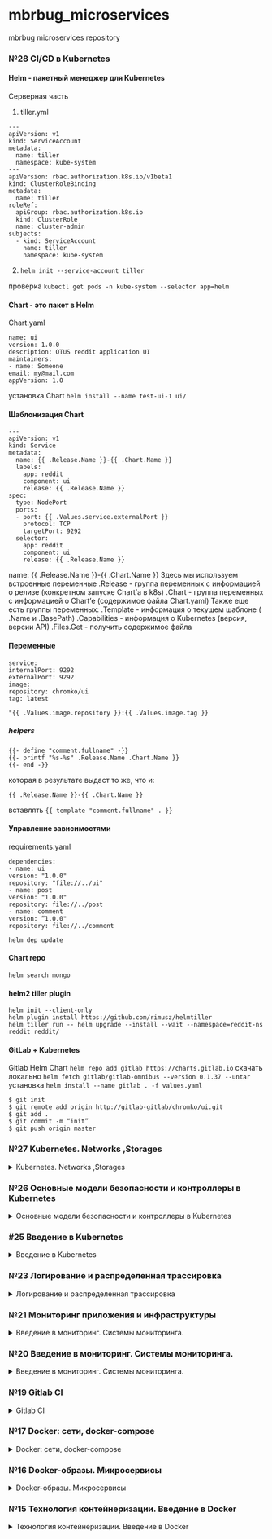 # mbrbug_microservices
mbrbug microservices repository

### №28 CI/CD в Kubernetes
#### Helm - пакетный менеджер для Kubernetes
Серверная часть
1) tiller.yml
```
---
apiVersion: v1
kind: ServiceAccount
metadata:
  name: tiller
  namespace: kube-system
---
apiVersion: rbac.authorization.k8s.io/v1beta1
kind: ClusterRoleBinding
metadata:
  name: tiller
roleRef:
  apiGroup: rbac.authorization.k8s.io
  kind: ClusterRole
  name: cluster-admin
subjects:
  - kind: ServiceAccount
    name: tiller
    namespace: kube-system
```
2) `helm init --service-account tiller`

проверка
`kubectl get pods -n kube-system --selector app=helm`

#### Chart - это пакет в Helm
Chart.yaml
```
name: ui
version: 1.0.0
description: OTUS reddit application UI
maintainers:
- name: Someone
email: my@mail.com
appVersion: 1.0
```
установка Chart
`helm install --name test-ui-1 ui/`

#### Шаблонизация Chart
```
---
apiVersion: v1
kind: Service
metadata:
  name: {{ .Release.Name }}-{{ .Chart.Name }}
  labels:
    app: reddit
    component: ui
    release: {{ .Release.Name }}
spec:
  type: NodePort
  ports:
  - port: {{ .Values.service.externalPort }}
    protocol: TCP
    targetPort: 9292
  selector:
    app: reddit
    component: ui
    release: {{ .Release.Name }}
```
name: {{ .Release.Name }}-{{ .Chart.Name }}
Здесь мы используем встроенные переменные
.Release - группа переменных с информацией о релизе
(конкретном запуске Chart’а в k8s)
.Chart - группа переменных с информацией о Chart’е (содержимое
файла Chart.yaml)
Также еще есть группы переменных:
.Template - информация о текущем шаблоне ( .Name и .BasePath)
.Capabilities - информация о Kubernetes (версия, версии API)
.Files.Get - получить содержимое файла

#### Переменные
```
service:
internalPort: 9292
externalPort: 9292
image:
repository: chromko/ui
tag: latest
```
`"{{ .Values.image.repository }}:{{ .Values.image.tag }}`


##### helpers
```
{{- define "comment.fullname" -}}
{{- printf "%s-%s" .Release.Name .Chart.Name }}
{{- end -}}
```
которая в результате выдаст то же, что и:
```
{{ .Release.Name }}-{{ .Chart.Name }}
```
вставлять
`{{ template "comment.fullname" . }}`

#### Управление зависимостями
requirements.yaml
```
dependencies:
- name: ui
version: "1.0.0"
repository: "file://../ui"
- name: post
version: "1.0.0"
repository: file://../post
- name: comment
version: “1.0.0"
repository: file://../comment
```
`helm dep update`

#### Chart repo
`helm search mongo`

#### helm2 tiller plugin
```
helm init --client-only
helm plugin install https://github.com/rimusz/helmtiller
helm tiller run -- helm upgrade --install --wait --namespace=reddit-ns reddit reddit/
```

#### GitLab + Kubernetes
Gitlab Helm Chart
`helm repo add gitlab https://charts.gitlab.io`
скачать локально
`helm fetch gitlab/gitlab-omnibus --version 0.1.37 --untar`
установка
`helm install --name gitlab . -f values.yaml`

```
$ git init
$ git remote add origin http://gitlab-gitlab/chromko/ui.git
$ git add .
$ git commit -m “init”
$ git push origin master
```



### №27 Kubernetes. Networks ,Storages
<details>
  <summary>Kubernetes. Networks ,Storages</summary>

Service и способ коммуникации
- ClusterIP - дойти до сервиса можно только изнутри кластера
- nodePort - клиент снаружи кластера приходит на опубликованный порт
- LoadBalancer - клиент приходит на облачный (aws elb, Google gclb) ресурс балансировки
- ExternalName - внешний ресурс по отношению к кластеру.

`kubectl get services -n dev`
`kubectl scale deployment --replicas 0 -n kube-system kube-dnsautoscaler`

LoadBalancer
```
spec:
 type: LoadBalancer
 ports:
 - port: 80
 nodePort: 32092
 protocol: TCP
 targetPort: 9292
 selector:
 app: reddit
 component: ui
```

Ingress
```
---
apiVersion: extensions/v1beta1
kind: Ingress
metadata:
 name: ui
spec:
 backend:
 serviceName: ui
 servicePort: 80
```
`kubectl get ingress -n dev`

```
---
apiVersion: extensions/v1beta1
kind: Ingress
metadata:
 name: ui
spec:
 rules:
 - http:
 paths:
 - path: /*
 backend:
 serviceName: ui
 servicePort: 9292
```

Secret
`openssl req -x509 -nodes -days 365 -newkey rsa:2048 -keyout tls.key -out tls.crt -subj "/CN=35.190.66.90"`
`kubectl create secret tls ui-ingress --key tls.key --cert tls.crt -n dev`

```
---
apiVersion: extensions/v1beta1
kind: Ingress
metadata:
 name: ui
 annotations:
 kubernetes.io/ingress.allow-http: "false"
spec:
 tls:
 - secretName: ui-ingress
 backend:
 serviceName: ui
 servicePort: 9292
```

`gcloud beta container clusters list`
`gcloud beta container clusters update <cluster-name> \
 --zone=us-central1-a --update-addons=NetworkPolicy=ENABLED
`
`gcloud beta container clusters update <cluster-name> \
 --zone=us-central1-a --enable-network-policy`

```
---
apiVersion: networking.k8s.io/v1
kind: NetworkPolicy
metadata:
 name: deny-db-traffic
 labels:
 app: reddit
spec:
 podSelector:
 matchLabels:
 app: reddit
 component: mongo
 policyTypes:
 - Ingress
 ingress:
 - from:
 - podSelector:
 matchLabels:
 app: reddit
 component: comment
```

Хранилище

```
---
apiVersion: apps/v1beta1
kind: Deployment
metadata:
 name: mongo
…
 spec:
 containers:
 - image: mongo:3.2
 name: mongo
 volumeMounts:
 - name: mongo-persistent-storage
 mountPath: /data/db
 volumes:
 - name: mongo-persistent-storage
 emptyDir: {}
```
Volume gcePersistentDisk
PersistentVolume
PersistentVolumeClaim


` kubectl describe storageclass standard -n dev`

```
---
apiVersion: apps/v1beta1
kind: Deployment
metadata:
 name: mongo
…
 spec:
 containers:
 - image: mongo:3.2
 name: mongo
 volumeMounts:
 - name: mongo-persistent-storage
 mountPath: /data/db
 volumes:
 - name: mongo-persistent-storage
 persistentVolumeClaim:
 claimName: mongo-pvc
```

StorageFast

```
---
kind: StorageClass
apiVersion: storage.k8s.io/v1beta1
metadata:
 name: fast
provisioner: kubernetes.io/gce-pd
parameters:
 type: pd-ssd
```
</details>

### №26 Основные модели безопасности и контроллеры в Kubernetes

<details>
  <summary>Основные модели безопасности и контроллеры в Kubernetes</summary>
Установка kubectl
https://kubernetes.io/docs/tasks/tools/install-kubectl/

Установка Minikube
https://kubernetes.io/docs/tasks/tools/install-minikube/

`minikube start`

Информацию о контекстах kubectl сохраняет в файле
`~/.kube/config`

Обычно порядок конфигурирования kubectl следующий:
Создать cluster:
`kubectl config set-cluster … cluster_name`
Создать данные пользователя (credentials)
`kubectl config set-credentials … user_name`
Создать контекст
```
kubectl config set-context context_name \
--cluster=cluster_name \
--user=user_name
```
Использовать контекст
`kubectl config use-context context_name`

Текущий контекст
`kubectl config current-context`
Список всех контекстов
`kubectl config get-contexts`

Запуск в Minikube
`kubectl apply -f ui-deployment.yml`
`kubectl get deployment`
`kubectl get pods`

```
kubectl get pods --selector component=ui
kubectl port-forward <pod-name> 8080:9292
```

###### Монтирование стандартного Volume для хранения данных вне контейнера
```
apiVersion: apps/v1beta2
kind: Deployment
…
 containers:
 - image: mongo:3.2
 name: mongo
 volumeMounts:
 - name: mongo-persistent-storage
 mountPath: /data/db
 volumes:
 - name: mongo-persistent-storage
 emptyDir: {}
```

##### Services
comment-service.yml
```
---
apiVersion: v1
kind: Service
metadata:
 name: comment
 labels:
 app: reddit
 component: post
spec:
 ports:
 - port: 9292
 protocol: TCP
 targetPort: 9292
 selector:
 app: reddit
 component: comment
```

`kubectl describe service comment `
`kubectl exec -ti <pod-name> nslookup comment`
`kubectl port-forward <pod-name> 9292:9292`
`kubectl logs post-56bbbf6795-7btnm`

```
---
apiVersion: v1
kind: Service
metadata:
 name: comment-db
 labels:
 app: reddit
 component: mongo
 comment-db: "true"
spec:
 ports:
 - port: 27017
 protocol: TCP
 targetPort: 27017
 selector:
 app: reddit
 component: mongo
 comment-db: "true"
```

nodePort
```
spec:
 type: NodePort
 ports:
- nodePort: 32092
 port: 9292
 protocol: TCP
 targetPort: 9292
 selector:

```

`minikube services list`
` minikube addons list`

##### Namespaces
`kubectl get all -n kube-system --selector k8s-app=kubernetes-dashboard`
`minikube service kubernetes-dashboard -n kube-system`

dev-namespace.yml
```
---
apiVersion: v1
kind: Namespace
metadata:
 name: dev
```
`kubectl apply -f dev-namespace.yml`
`minikube service ui -n dev`
</details>

### #25 Введение в Kubernetes

<details>
  <summary>Введение в Kubernetes</summary>

##### пример Deployment манифест
```
apiVersion: apps/v1
kind: Deployment
metadata:
name: post-deployment
spec:
replicas: 1
# Указатель на то, какие поды нужно поддерживать в нужном количестве
selector:
matchLabels:
app: post
template:
metadata:
name: post-pod
labels:
app: post
spec:
containers:
- image: andrewmbr/post
name: post
```

```
apiVersion: apps/v1beta2
kind: Deployment
metadata:
 name: comment
…
 containers:
 - image: chromko/comment
 name: comment
 env:
 - name: COMMENT_DATABASE_HOST
 value: comment-db
```

`gcloud container clusters get-credentials cluster-1 --zone us-central1-a --project docker-182408`
`kubectl get nodes -o wide`
`kubectl describe service ui -n dev | grep NodePort`

##### Kubernetes The Hard Way
https://github.com/kelseyhightower/kubernetes-the-hard-way

</details>


### №23 Логирование и распределенная трассировка

<details>
  <summary>Логирование и распределенная трассировка</summary>

ветка logging-1
#### Elastic Stack
EFK и ELK
- ElasticSearch (TSDB и поисковый движок для хранения данных)
- Logstash (для агрегации и трансформации данных)
- Kibana (для визуализации)
или вместо Logstash - fluentd

##### docker/docker-compose-logging.yml
```
version: '3'
services:

fluentd:
build: ./fluentd
ports:
- "24224:24224"
- "24224:24224/udp"

elasticsearch:
image: elasticsearch
expose:
- 9200
ports:
- "9200:9200"

kibana:
image: kibana
ports:
- "5601:5601"
```

##### fluentd Dockerfile
```
FROM fluent/fluentd:v0.12
RUN gem install fluent-plugin-elasticsearch --no-rdoc --no-ri --version 1.9.5
RUN gem install fluent-plugin-grok-parser --no-rdoc --no-ri --version 1.0.0
ADD fluent.conf /fluentd/etc
```

fluentd.conf
```
<source>
  @type forward
  port 24224
  bind 0.0.0.0
</source>

<filter service.post>
  @type parser
  format json
  key_name log
</filter>

<filter service.ui>
  @type parser
  key_name log
  format grok
  grok_pattern %{RUBY_LOGGER}
</filter>

<filter service.ui>
  @type parser
  format grok
  grok_pattern service=%{WORD:service} \| event=%{WORD:event} \| request_id=%{GREEDYDATA:request_id} \| message='%{GREEDYDATA:message}'
  key_name message
  reserve_data true
</filter>

<filter service.ui>
  @type parser
  format grok
  grok_pattern service=%{WORD:service} \| event=%{WORD:event} \| path=%{URIPATH:path} \| request_id=%{GREEDYDATA:request_id} \| remote_addr=%{IPORHOST:remote_add$
  key_name message
  reserve_data false
</filter>

<match *.**>
  @type copy
  <store>
    @type elasticsearch
    host elasticsearch
    port 9200
    logstash_format true
    logstash_prefix fluentd
    logstash_dateformat %Y%m%d
    include_tag_key true
    type_name access_log
    tag_key @log_name
    flush_interval 1s
  </store>
  <store>
    @type stdout
  </store>
</match>
```

##### Структурированные логи
docker драйвер fluentd
```
    logging:
      driver: "fluentd"
      options:
        fluentd-address: localhost:24224
        tag: service.ui

```

#### Kibana

индекс fluentd
`fluentd-*`
##### фильтры Kibana
```
<filter service.post>
@type parser
format json
key_name log
</filter>
```
```
<match *.**>
  @type copy
  <store>
    @type elasticsearch
    host elasticsearch
    port 9200
    logstash_format true
    logstash_prefix fluentd
    logstash_dateformat %Y%m%d
    include_tag_key true
    type_name access_log
    tag_key @log_name
    flush_interval 1s
  </store>
  <store>
    @type stdout
  </store>
</match>
```

##### Неструктурированные логи
###### Парсинг
```
<filter service.post>
@type parser
format json
key_name log
</filter>
<filter service.ui>
@type parser
format /\[(?<time>[^\]]*)\] (?<level>\S+) (?<user>\S+)[\W]*service=(?<service>\S+)[\W]*event=(?<event>\S+)[\W]*
(?:path=(?<path>\S+)[\W]*)?request_id=(?<request_id>\S+)[\W]*(?:remote_addr=(?<remote_addr>\S+)[\W]*)?(?:method=
(?<method>\S+)[\W]*)?(?:response_status=(?<response_status>\S+)[\W]*)?(?:message='(?<message>[^\']*)[\W]*)?/
key_name log
</filter>
```

##### Распределенный трейсинг
```
services:
zipkin:
image: openzipkin/zipkin
ports:
- "9411:9411"
networks:
- front_net
- back_net
networks:
back_net:
front_net:
```
</details>

### №21 Мониторинг приложения и инфраструктуры

<details>
  <summary>Введение в мониторинг. Системы мониторинга.</summary>

Разворачиваем через docker-machine виртуалку

##### cAdvisor
cAdvisor собирает информацию о ресурсах потребляемых
контейнерами и характеристиках их работы
docker-compose
```
services:
...
cadvisor:
image: google/cadvisor:v0.29.0
volumes:
- '/:/rootfs:ro'
- '/var/run:/var/run:rw'
- '/sys:/sys:ro'
- '/var/lib/docker/:/var/lib/docker:ro'
ports:
- '8080:8080'
```
prometheus.yml
```
scrape_configs:
...
- job_name: 'cadvisor'
static_configs:
- targets:
- 'cadvisor:8080'
```
и пересборка образа prometheus_net
`docker build -t $USER_NAME/prometheus .`

##### Grafana
Визуализация метрик
```
services:
...
grafana:
image: grafana/grafana:5.0.0
volumes:
- grafana_data:/var/lib/grafana
environment:
- GF_SECURITY_ADMIN_USER=admin
- GF_SECURITY_ADMIN_PASSWORD=secret
depends_on:
- prometheus
ports:
- 3000:3000
...
volumes:
grafana_data:
```
добавляем источники данных, дашборды
сбор метрик
rate()
histogram_quantile()

##### Alerting
Alertmanager в Prometheus
```
FROM prom/alertmanager:v0.14.0
ADD config.yml /etc/alertmanager/
```
config.yml
```
global:
slack_api_url:
'https://hooks.slack.com/services/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'
#Заменяем на свои значения
route:
receiver: 'slack-notifications'
receivers:
- name: 'slack-notifications'
slack_configs:
- channel: '#userchannel' #Заменяем на свои значения
```
docker-compose
```
services:
...
alertmanager:
image: ${USER_NAME}/alertmanager
command:
- '--config.file=/etc/alertmanager/config.yml'
ports:
- 9093:9093
```
##### alert rules
monitoring/prometheus/alerts.yml
```
groups:
- name: alert.rules
rules:
- alert: InstanceDown
expr: up == 0 # любое PromQL выражение
for: 1m # В течении какого времени, по умолчанию 0
labels: # Дополнительные метки
severity: page
annotations:
description: '{{ $labels.instance }} of job {{ $labels.job }} has been down for
more than 1 minute'
summary: 'Instance {{ $labels.instance }} down'
```

правила в настройках
```
rule_files:
- "alerts.yml"
alerting:
alertmanagers:
- scheme: http
static_configs:
- targets:
- "alertmanager:9093"
```
##### Метрики через настройки Docker
docker daemon.json
```
{
  "metrics-addr" : "127.0.0.1:9323",
  "experimental" : true
}
```
prometheus job
```
- job_name: 'docker'
    static_configs:
      - targets: ['10.132.0.21:9323']
```
##### Telegraf от InfluxDB
docker-compose
```
telegraf:
  image: ${USERNAME1}/telegraf
  volumes:
   - '/var/run/docker.sock:/var/run/docker.sock'
  networks:
   - prometheus_net

 influxdb:
  image: influxdb
  volumes:
   - 'influxdb_data:/var/lib/influxdb'
  networks:
   - prometheus_net
```
job
```
- job_name: 'telegraf'
  static_configs:
    - targets: ['telegraf:9126']
```
##### импорт источников и дашбордов в Grafana
provisioning/dashboards/my_dashboards.yml
provisioning/datasources/my_datasource.yml

##### Сбор метрик со Stackdriver c помощью образа Docker
```
stackdriver-exporter:
  image: andrewmbr/stackdriver
  ports:
   - 9255:9255
  networks:
   - prometheus_net
  environment:
   - GOOGLE_APPLICATION_CREDENTIALS=/opt/gcp-key/gcp-key.json
   - STACKDRIVER_EXPORTER_GOOGLE_PROJECT_ID=docker-266911
   - STACKDRIVER_EXPORTER_MONITORING_METRICS_TYPE_PREFIXES=compute.googleapis.com/instance/cpu,compute.googleapis.com/instance/disk
```
##### proxy trickster
```
trickster:
 image: tricksterio/trickster
 networks:
  - prometheus_net
 environment:
  - TRK_ORIGIN=http://prometheus:9090
  - TRK_ORIGIN_TYPE=prometheus
  - TRK_PROXY_PORT=8000
  - TRK_METRICS_PORT=8001
 ports:
   - '8000:8000'
   - '8001:8001'
```
а в графане указываем порт 8000
</details>

### №20 Введение в мониторинг. Системы мониторинга.
<details>
  <summary>Введение в мониторинг. Системы мониторинга.</summary>

Запуск prometheus
```
docker run --rm -p 9090:9090 -d --name prometheus prom/prometheus:v2.1.0
```
Targets (цели) - представляют собой системы или процессы, за
которыми следит Prometheus конфиг файл Prometheus
```
--- global:
  scrape_interval: '5s' scrape_configs:
  - job_name: 'prometheus'
    static_configs:
      - targets:
        - 'localhost:9090'
  - job_name: 'ui'
    static_configs:
      - targets:
        - 'ui:9292'
  - job_name: 'comment'
    static_configs:
      - targets:
        - 'comment:9292'
  - job_name: 'node'
    static_configs:
     - targets:
       - 'node-exporter:9100'
  - job_name: 'mongodb'
    static_configs:
     - targets:
       - 'mongodb-exporter:9216'
  - job_name: 'cloudprober'
    scrape_interval: 10s
    static_configs:
     - targets:
       - 'cloudprober-exporter:9313'
```
       Создаем "свой" Prometheus
```
FROM prom/prometheus:v2.1.0 ADD prometheus.yml /etc/prometheus/
```
prometheus в docker-compose
```
services: ...
  prometheus:
    image: ${USERNAME}/prometheus
    ports:
      - '9090:9090'
    volumes:
      - prometheus_data:/prometheus
    command:
      - '--config.file=/etc/prometheus/prometheus.yml'
      - '--storage.tsdb.path=/prometheus'
      - '--storage.tsdb.retention=1d' volumes:
  prometheus_data:
```
##### Сбор метрик хоста
###### Node exporter
образ docker
```
node-exporter:
 image: prom/node-exporter:v0.15.2
 user: root
 volumes:
 - /proc:/host/proc:ro
 - /sys:/host/sys:ro
 - /:/rootfs:ro
 command:
 - '--path.procfs=/host/proc'
 - '--path.sysfs=/host/sys'
 - '--collector.filesystem.ignored-mount-points="^/(sys|proc|dev|host|etc)($$|/)"'
 ```
 в конфиг самого prometheus
 ```
 scrape_configs: ...
 - job_name: 'node'
 static_configs:
 - targets:
 - 'node-exporter:9100'
 ```
##### mongodb_exporter
в конфиг docker-compose
```
mongodb-exporter:
    image: bitnami/mongodb-exporter:${MONGO_EXP_VER}
    networks:
      - prometheus_net
      - back_net
    environment:
      MONGODB_URI: "mongodb://post_db:27017"
```
в конфиг самого prometheus
```
- job_name: 'mongodb'
  static_configs:
   - targets:
     - 'mongodb-exporter:9216'
```
##### cloudprober
###### Dockerfile
```
FROM cloudprober/cloudprober COPY cloudprober.cfg /etc/cloudprober.cfg ENTRYPOINT ["/cloudprober", "--logtostderr"]
```
###### /etc/cloudprober.cfg конфиг в образе
```
probe {
  name: "google_homepage"
  type: HTTP
  targets {
    host_names: "www.google.com"
  }
  interval_msec: 5000 # 5s
  timeout_msec: 1000 # 1s
}
probe {
    name: "ui_page"
    type: HTTP
    targets {
        host_names: "35.205.115.90"
    }
    http_probe {
      protocol: HTTP
      port: 9292
    }
    interval_msec: 5000 # Probe every 5s
    }
probe {
    name: "comment"
    type: HTTP
    targets {
        host_names: "comment"
    }
    http_probe {
      protocol: HTTP
      port: 9292
    }
    interval_msec: 5000 # Probe every 5s
    }
```
###### docker-compose
```
cloudprober-exporter:
  image: ${USERNAME1}/cloudprober
  networks:
    - prometheus_net
    - back_net
    - front_net
```
###### prometheus.yml
```
cloudprober-exporter:
  image: ${USERNAME1}/cloudprober
  networks:
    - prometheus_net
    - back_net
    - front_net
```
##### Makefile
```
.DEFAULT_GOAL := help REGISTRY = andrewmbr help:
        echo Build docker images and pushing them to hub. Example: make 'docker-all' docker-all: docker-ui docker-comment docker-post docker-prometheus
docker-cloudprober docker-all-push docker-ui:
        cd ../src/ui && docker build -t ${REGISTRY}/ui . docker-comment:
        cd ../src/comment && docker build -t ${REGISTRY}/comment . docker-post:
        cd ../src/post-py && docker build -t ${REGISTRY}/post . docker-cloudprober:
        cd ../monitoring/cloudprober && docker build -t ${REGISTRY}/cloudprober . docker-mongodb-exporter:
        cd ../monitoring/mongodb-exporter && docker build -t ${REGISTRY}/mongodb-exporter . docker-prometheus:
        cd ../monitoring/prometheus && docker build -t ${REGISTRY}/prometheus . docker-all-push: docker-ui-push docker-comment-push docker-post-push
docker-cloudprober-push docker-prometheus-push docker-ui-push:
        docker push andrewmbr/ui:latest docker-comment-push:
        docker push andrewmbr/comment:latest docker-post-push:
        docker push andrewmbr/post:latest
docker-cloudprober-push:
        docker push andrewmbr/cloudprober:latest

docker-prometheus-push:
        docker push andrewmbr/ui:latest
```

</details>

### №19 Gitlab CI
<details>
  <summary>Gitlab CI</summary>

Gitlab CI Omnibus
```
web:
  image: 'gitlab/gitlab-ce:latest'
  restart: always
  hostname: 'gitlab.example.com'
  environment:
    GITLAB_OMNIBUS_CONFIG: |
      external_url 'http://35.205.115.90/'
      # Add any other gitlab.rb configuration here, each on its own line
  ports:
    - '80:80'
    - '443:443'
    - '22:22'
  volumes:
    - '/srv/gitlab/config:/etc/gitlab'
    - '/srv/gitlab/logs:/var/log/gitlab'
    - '/srv/gitlab/data:/var/opt/gitlab'
```
Регистация первого пользователя, создание проекта
добавление еще одного удаленного репо и push в него
`git remote add gitlab http://<your-vm-ip>/homework/example.git`
`git push gitlab gitlab-ci-1`

создание файла .gitlab-ci.yml
создание runner
```
docker run -d --name gitlab-runner --restart always \
-v /srv/gitlab-runner/config:/etc/gitlab-runner \
-v /var/run/docker.sock:/var/run/docker.sock \
gitlab/gitlab-runner:latest
```
```
 docker exec -it gitlab-runner gitlab-runner register --run-untagged --locked=false
```

Директива only описывает список условий, которые должны быть
истинны, чтобы job мог запуститься.
Регулярное выражение слева означает, что должен стоять
semver тэг в git, например, 2.4.10

```
only:
 - /^\d+\.\d+\.\d+/
```
```
git tag 2.4.10
git push gitlab gitlab-ci-1 --tags
```
</details>

### №17 Docker: сети, docker-compose
<details>
  <summary>Docker: сети, docker-compose</summary>
Базовое имя проекта задается именем папки. Возможно переопределить ключем
```
-p, --project-name NAME     Specify an alternate project name
                              (default: directory name)
```
##### Сети в Docker
- none (только loopback)
- host (доступ к собственному пространству хоста)
- bridge (у контейнеров, которые используют одинаковую сеть, есть своя собственная подсеть, и они могут передавать данные друг другу по умолчанию)

```
--name <name> (можно задать только 1 имя)
--network-alias <alias-name> (можно задать множество алиасов)
```
по алиасу можно обращаться к контейнеру

`docker network connect <network> <container>`
подключение контейнера к сети

##### Docker-compose

docker-compose.yml
```
version: '3.3'
services:
  post_db:
    image: mongo:3.2
    volumes:
      - post_db:/data/db
    networks:
      - reddit
  ui:
    build: ./ui
    image: ${USERNAME}/ui:1.0
    ports:
      - 9292:9292/tcp
    networks:
      - reddit
  post:
    build: ./post-py
    image: ${USERNAME}/post:1.0
    networks:
      - reddit
  comment:
    build: ./comment
    image: ${USERNAME}/comment:1.0
    networks:
      - reddit

volumes:
  post_db:

networks:
  reddit:
```
несколько сетей
```
networks:
  - front_net
  - back_net
```

##### docker-compose.override.yml
Файл для переопределения существующих сервисов или определения новых
```
services:
 ui:
   command: puma --debug -w 2
```
переоределяем параметры запуска приложения в контейнере ui
</details>

### №16 Docker-образы. Микросервисы

<details>
  <summary>Docker-образы. Микросервисы</summary>

Разбиение приложения на 4 компонента: post, comment, ui и БД Mongo
Для каждого компонента создан Docker образ и Dockerfile
```
FROM ubuntu:16.04
RUN apt-get update \
    && apt-get install -y ruby-full ruby-dev build-essential \
    && gem install bundler --no-ri --no-rdoc

ENV APP_HOME /app
RUN mkdir $APP_HOME

WORKDIR $APP_HOME
ADD Gemfile* $APP_HOME/
RUN bundle install
ADD . $APP_HOME

ENV POST_SERVICE_HOST post
ENV POST_SERVICE_PORT 5000
ENV COMMENT_SERVICE_HOST comment
ENV COMMENT_SERVICE_PORT 9292

CMD ["puma"]
```
`docker run -d --network=reddit --network-alias=comment andrewmbr/comment:1.0`

##### Docker network
`docker network create reddit`
```
docker run -d --network=reddit \
--network-alias=post_db --network-alias=comment_db mongo:latest
docker run -d --network=reddit \
--network-alias=post <your-dockerhub-login>/post:1.0
docker run -d --network=reddit \
--network-alias=comment <your-dockerhub-login>/comment:1.0
docker run -d --network=reddit \
-p 9292:9292 <your-dockerhub-login>/ui:1.0
```
##### Переменные в командной строке
формат -e или --env POST_SERVICE_HOST=post_al
```
docker run -d --network=reddit --network-alias=db_post --network-alias=db_comment mongo:latest \
...
docker run -d --network=reddit -p 9292:9292 --env POST_SERVICE_HOST=post_al --env COMMENT_SERVICE_HOST=comment_al andrewmbr/ui:1.0
```
##### Образ на основе Alpine Linux
`FROM alpine:3.7`

##### Создание томов
`docker volume create reddit_db`
```
docker run -d --network=reddit --network-alias=post_db \
--network-alias=comment_db -v reddit_db:/data/db mongo:latest
```
</details>

### №15 Технология контейнеризации. Введение в Docker

<details>
  <summary>Технология контейнеризации. Введение в Docker</summary>

##### docker, docker-machine, docker-compose docker
run, info, diff, ps, image, images, start, attach, stop, exec, create, commit kill, system df, rm, rmi, inspect `docker rm $(docker ps -a -q)`

##### docker-machine:
`docker-machine create <имя>`
eval $(docker-machine env <имя>)
eval $(docker-machine env --unset)
'export GOOGLE_PROJECT=ваш-проект'
```
docker-machine create
--driver google \
 --google-machine-image https://www.googleapis.com/compute/v1/projects/ubuntuos-cloud/global/images/family/ubuntu-1604-lts \
 --google-machine-type n1-standard-1 \
 --google-zone europe-west1-b \
 docker-host
```
`docker-machine ls`

##### Dockerfile
```
FROM ubuntu:16.04
RUN apt-get update
COPY mongod.conf /etc/mongod.conf
CMD ["/start.sh"]
```
`docker build -t reddit:latest .`
`docker tag reddit:latest <your-login>/otus-reddit:1.0`
</details>
